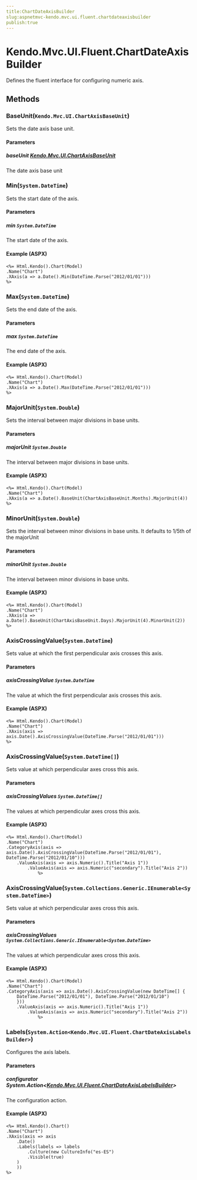 ```yaml
---
title:ChartDateAxisBuilder
slug:aspnetmvc-kendo.mvc.ui.fluent.chartdateaxisbuilder
publish:true
---
```


# Kendo.Mvc.UI.Fluent.ChartDateAxisBuilder
Defines the fluent interface for configuring numeric axis.



## Methods

### BaseUnit(`Kendo.Mvc.UI.ChartAxisBaseUnit`)
Sets the date axis base unit.


#### Parameters

##### baseUnit [Kendo.Mvc.UI.ChartAxisBaseUnit](/api/wrappers/aspnet-mvc/Kendo.Mvc.UI/ChartAxisBaseUnit)
The date axis base unit





### Min(`System.DateTime`)
Sets the start date of the axis.


#### Parameters

##### min `System.DateTime`
The start date of the axis.




#### Example (ASPX)
    <%= Html.Kendo().Chart(Model)
    .Name("Chart")
    .XAxis(a => a.Date().Min(DateTime.Parse("2012/01/01")))
    %>


### Max(`System.DateTime`)
Sets the end date of the axis.


#### Parameters

##### max `System.DateTime`
The end date of the axis.




#### Example (ASPX)
    <%= Html.Kendo().Chart(Model)
    .Name("Chart")
    .XAxis(a => a.Date().Max(DateTime.Parse("2012/01/01")))
    %>


### MajorUnit(`System.Double`)
Sets the interval between major divisions in base units.


#### Parameters

##### majorUnit `System.Double`
The interval between major divisions in base units.




#### Example (ASPX)
    <%= Html.Kendo().Chart(Model)
    .Name("Chart")
    .XAxis(a => a.Date().BaseUnit(ChartAxisBaseUnit.Months).MajorUnit(4))
    %>


### MinorUnit(`System.Double`)
Sets the interval between minor divisions in base units.
            It defaults to 1/5th of the majorUnit


#### Parameters

##### minorUnit `System.Double`
The interval between minor divisions in base units.




#### Example (ASPX)
    <%= Html.Kendo().Chart(Model)
    .Name("Chart")
    .XAxis(a => a.Date().BaseUnit(ChartAxisBaseUnit.Days).MajorUnit(4).MinorUnit(2))
    %>


### AxisCrossingValue(`System.DateTime`)
Sets value at which the first perpendicular axis crosses this axis.


#### Parameters

##### axisCrossingValue `System.DateTime`
The value at which the first perpendicular axis crosses this axis.




#### Example (ASPX)
    <%= Html.Kendo().Chart(Model)
    .Name("Chart")
    .XAxis(axis => axis.Date().AxisCrossingValue(DateTime.Parse("2012/01/01")))
    %>


### AxisCrossingValue(`System.DateTime[]`)
Sets value at which perpendicular axes cross this axis.


#### Parameters

##### axisCrossingValues `System.DateTime[]`
The values at which perpendicular axes cross this axis.




#### Example (ASPX)
    <%= Html.Kendo().Chart(Model)
    .Name("Chart")
    .CategoryAxis(axis => axis.Date().AxisCrossingValue(DateTime.Parse("2012/01/01"), DateTime.Parse("2012/01/10")))
        .ValueAxis(axis => axis.Numeric().Title("Axis 1"))
            .ValueAxis(axis => axis.Numeric("secondary").Title("Axis 2"))
                %>


### AxisCrossingValue(`System.Collections.Generic.IEnumerable<System.DateTime>`)
Sets value at which perpendicular axes cross this axis.


#### Parameters

##### axisCrossingValues `System.Collections.Generic.IEnumerable<System.DateTime>`
The values at which perpendicular axes cross this axis.




#### Example (ASPX)
    <%= Html.Kendo().Chart(Model)
    .Name("Chart")
    .CategoryAxis(axis => axis.Date().AxisCrossingValue(new DateTime[] {
        DateTime.Parse("2012/01/01"), DateTime.Parse("2012/01/10")
        }))
        .ValueAxis(axis => axis.Numeric().Title("Axis 1"))
            .ValueAxis(axis => axis.Numeric("secondary").Title("Axis 2"))
                %>


### Labels(`System.Action<Kendo.Mvc.UI.Fluent.ChartDateAxisLabelsBuilder>`)
Configures the axis labels.


#### Parameters

##### configurator System.Action<[Kendo.Mvc.UI.Fluent.ChartDateAxisLabelsBuilder](/api/wrappers/aspnet-mvc/Kendo.Mvc.UI.Fluent/ChartDateAxisLabelsBuilder)>
The configuration action.




#### Example (ASPX)
    <%= Html.Kendo().Chart()
    .Name("Chart")
    .XAxis(axis => axis
        .Date()
        .Labels(labels => labels
            .Culture(new CultureInfo("es-ES")
            .Visible(true)
        )
        ))
    %>



